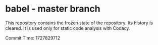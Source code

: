 # babel - master branch

This repository contains the frozen state of the repository.
Its history is cleared. It is used only for static code
analysis with Codacy.

Commit Time: 1727829712